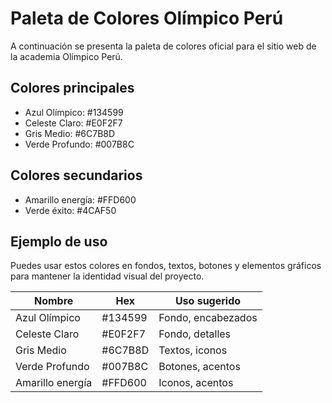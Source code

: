 # Paleta de Colores Olímpico Perú

A continuación se presenta la paleta de colores oficial para el sitio web de la academia Olímpico Perú.

## Colores principales
- Azul Olímpico: #134599
- Celeste Claro: #E0F2F7
- Gris Medio: #6C7B8D
- Verde Profundo: #007B8C

## Colores secundarios
- Amarillo energía: #FFD600
- Verde éxito: #4CAF50

## Ejemplo de uso
Puedes usar estos colores en fondos, textos, botones y elementos gráficos para mantener la identidad visual del proyecto.

| Nombre           | Hex      | Uso sugerido         |
|------------------|----------|----------------------|
| Azul Olímpico    | #134599  | Fondo, encabezados   |
| Celeste Claro    | #E0F2F7  | Fondo, detalles      |
| Gris Medio       | #6C7B8D  | Textos, iconos       |
| Verde Profundo   | #007B8C  | Botones, acentos     |
| Amarillo energía | #FFD600  | Iconos, acentos      |

